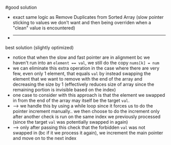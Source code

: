 #good solution
* exact same logic as Remove Duplicates from Sorted Array (slow pointer sticking to values we don't want and then being overriden when a "clean" value is encountered)
* --------------------------------------------------------------------------------------------------
best solution (slightly optimized)
* notice that when the slow and fast pointer are in alignment bc we haven't run into an `element == val`, we still do the copy `nums[k] = num`
* we can eliminate this extra operation in the case where there are very few, even only 1 element, that equals `val` by instead swapping the element that we want to remove with the end of the array and decreasing the size by 1 (effectively reduces size of array since the remaining portion is invisible based on the index)
* one case to consider with this approach is that the element we swapped in from the end of the array may itself be the target `val`.
* --> we handle this by using a while loop since it forces us to do the pointer increment manually.. we then choose to do the increment only after another check is run on the same index we previously processed (since the target `val` was potentially swapped in again)
* --> only after passing this check that the forbidden `val` was not swapped in (bc if it we process it again), we increment the main pointer and move on to the next index
​